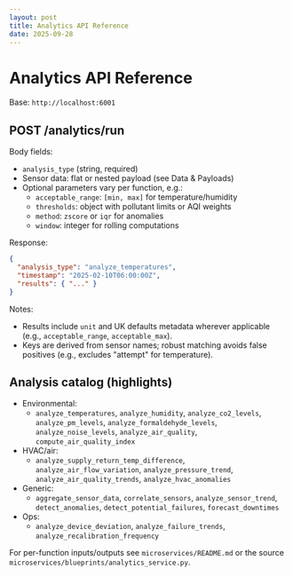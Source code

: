 ```yaml
---
layout: post
title: Analytics API Reference
date: 2025-09-28
---
```


# Analytics API Reference

Base: `http://localhost:6001`

## POST /analytics/run

Body fields:

- `analysis_type` (string, required)
- Sensor data: flat or nested payload (see Data & Payloads)
- Optional parameters vary per function, e.g.:
  - `acceptable_range`: `[min, max]` for temperature/humidity
  - `thresholds`: object with pollutant limits or AQI weights
  - `method`: `zscore` or `iqr` for anomalies
  - `window`: integer for rolling computations

Response:

```json
{
  "analysis_type": "analyze_temperatures",
  "timestamp": "2025-02-10T06:00:00Z",
  "results": { "..." }
}
```

Notes:

- Results include `unit` and UK defaults metadata wherever applicable (e.g., `acceptable_range`, `acceptable_max`).
- Keys are derived from sensor names; robust matching avoids false positives (e.g., excludes "attempt" for temperature).

## Analysis catalog (highlights)

- Environmental:
  - `analyze_temperatures`, `analyze_humidity`, `analyze_co2_levels`, `analyze_pm_levels`, `analyze_formaldehyde_levels`, `analyze_noise_levels`, `analyze_air_quality`, `compute_air_quality_index`
- HVAC/air:
  - `analyze_supply_return_temp_difference`, `analyze_air_flow_variation`, `analyze_pressure_trend`, `analyze_air_quality_trends`, `analyze_hvac_anomalies`
- Generic:
  - `aggregate_sensor_data`, `correlate_sensors`, `analyze_sensor_trend`, `detect_anomalies`, `detect_potential_failures`, `forecast_downtimes`
- Ops:
  - `analyze_device_deviation`, `analyze_failure_trends`, `analyze_recalibration_frequency`

For per-function inputs/outputs see `microservices/README.md` or the source `microservices/blueprints/analytics_service.py`.
